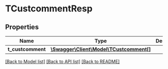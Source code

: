 # TCustcommentResp

## Properties
Name | Type | Description | Notes
------------ | ------------- | ------------- | -------------
**t_custcomment** | [**\Swagger\Client\Model\TCustcomment[]**](TCustcomment.md) |  | [optional] 

[[Back to Model list]](../README.md#documentation-for-models) [[Back to API list]](../README.md#documentation-for-api-endpoints) [[Back to README]](../README.md)


